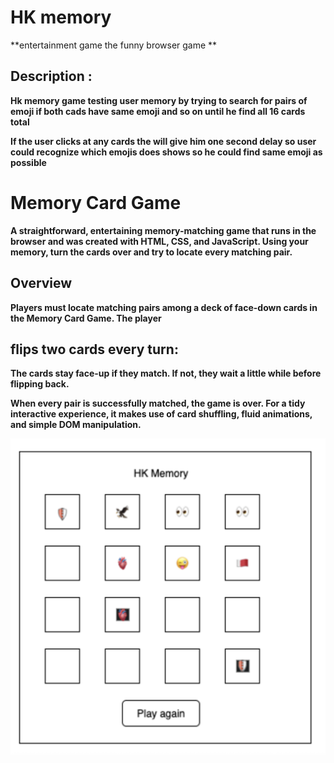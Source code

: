  #                                                HK memory 


**entertainment game the funny browser game **
## Description : 
**Hk memory game testing user memory by trying to search for pairs of emoji  if both cads have same emoji and so on until he find all 16 cards total**

**If the user clicks at any cards the will give him one second delay so user could recognize which emojis does shows so he could find same emoji as possible** 

#  Memory Card Game

**A straightforward, entertaining memory-matching game that runs in the browser and was created with HTML, CSS, and JavaScript. Using your memory, turn the cards over and try to locate every matching pair.**



## Overview

**Players must locate matching pairs among a deck of face-down cards in the Memory Card Game. The player**
## flips two cards every turn:

**The cards stay face-up if they match. If not, they wait a little while before flipping back.**

**When every pair is successfully matched, the game is over. For a tidy interactive experience, it makes use of card shuffling, fluid animations, and simple DOM manipulation.**

![](/C532D5C2-9D78-4D89-8A94-8503F0C7A6DC.png)











